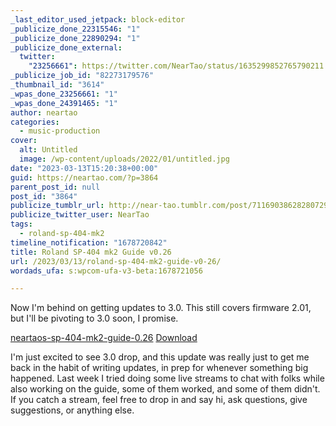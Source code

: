 ```yaml
---
_last_editor_used_jetpack: block-editor
_publicize_done_22315546: "1"
_publicize_done_22890294: "1"
_publicize_done_external:
  twitter:
    "23256661": https://twitter.com/NearTao/status/1635299852765790211
_publicize_job_id: "82273179576"
_thumbnail_id: "3614"
_wpas_done_23256661: "1"
_wpas_done_24391465: "1"
author: neartao
categories:
  - music-production
cover:
  alt: Untitled
  image: /wp-content/uploads/2022/01/untitled.jpg
date: "2023-03-13T15:20:38+00:00"
guid: https://neartao.com/?p=3864
parent_post_id: null
post_id: "3864"
publicize_tumblr_url: http://near-tao.tumblr.com/post/711690386282807296
publicize_twitter_user: NearTao
tags:
  - roland-sp-404-mk2
timeline_notification: "1678720842"
title: Roland SP-404 mk2 Guide v0.26
url: /2023/03/13/roland-sp-404-mk2-guide-v0-26/
wordads_ufa: s:wpcom-ufa-v3-beta:1678721056

---
```

Now I'm behind on getting updates to 3.0. This still covers firmware 2.01, but I'll be pivoting to 3.0 soon, I promise.

[neartaos-sp-404-mk2-guide-0.26](/wp-content/uploads/2023/03/neartaos-sp-404-mk2-guide-0.26.pdf) [Download](/wp-content/uploads/2023/03/neartaos-sp-404-mk2-guide-0.26.pdf)

I'm just excited to see 3.0 drop, and this update was really just to get me back in the habit of writing updates, in prep for whenever something big happened. Last week I tried doing some live streams to chat with folks while also working on the guide, some of them worked, and some of them didn't. If you catch a stream, feel free to drop in and say hi, ask questions, give suggestions, or anything else.
